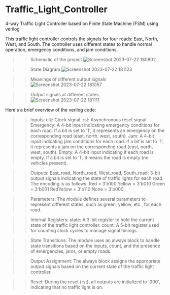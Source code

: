 # Traffic_Light_Controller
4-way Traffic Light Controller based on Finite State Machine (FSM) using verilog

This traffic light controller controls the signals for four roads: East, North, West, and South.
The controller uses different states to handle normal operation, emergency conditions, and jam conditions.



>>Schematic of the project
![Screenshot 2023-07-22 180802](https://github.com/himanshu-0907/Traffic_Light_Controller/assets/97429283/e3713a63-3e08-414e-8ea0-ddd137d28411)




>>State Diagram
![Screenshot 2023-07-22 181123](https://github.com/himanshu-0907/Traffic_Light_Controller/assets/97429283/edfc93ce-a385-46a9-b716-88a22649aa08)




>>Meanings of different output signals
![Screenshot 2023-07-22 181057](https://github.com/himanshu-0907/Traffic_Light_Controller/assets/97429283/08a3f2f7-7af7-4bf8-afce-279159531e6f)




>>Output signals at different states
![Screenshot 2023-07-22 181111](https://github.com/himanshu-0907/Traffic_Light_Controller/assets/97429283/51b87fa8-8dc2-4fe6-a9fd-88ddeb827cdb)



Here's a brief overview of the verilog code:

>>Inputs:
clk: Clock signal.
rst: Asynchronous reset signal.
Emergency: A 4-bit input indicating emergency conditions for each road. If a bit is set to '1', it represents an emergency on the corresponding road (east, north, west, south).
Jam: A 4-bit input indicating jam conditions for each road. If a bit is set to '1', it represents a jam on the corresponding road (east, north, west, south).
Empty: A 4-bit input indicating if each road is empty. If a bit is set to '1', it means the road is empty (no vehicles present).

>>Outputs:
East_road, North_road, West_road, South_road: 3-bit output signals indicating the state of traffic lights for each road. The encoding is as follows:
Red = 3'b100
Yellow = 3'b010
Green = 3'b001
RedYellow = 3'b110
None = 3'b000

>>Parameters:
The module defines several parameters to represent different states, such as green, yellow, etc., for each road.

>>Internal Registers:
state: A 3-bit register to hold the current state of the traffic light controller.
count: A 5-bit register used for counting clock cycles to manage signal timings.

>>State Transitions:
The module uses an always block to handle state transitions based on the inputs, count, and the presence of emergencies, jams, or empty roads.

>>Output Assignment:
The always block assigns the appropriate output signals based on the current state of the traffic light controller.

>>Reset:
During the reset (rst), all outputs are initialized to '000', indicating that no traffic light is on.
